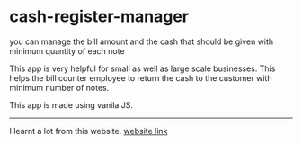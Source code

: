 # cash-register-manager
you can manage the bill amount and the cash that should be given with minimum quantity of each note

This app is very helpful for small as well as large scale businesses. This helps the bill counter employee to return the cash to the customer with minimum number of notes.

This app is made using vanila JS. 
***
I learnt a lot from this website.
[website link](https://cash-manager-website.netlify.app/)
